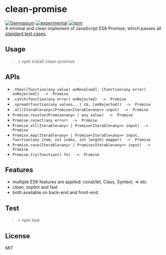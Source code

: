 # clean-promise
[![Gemnasium](https://img.shields.io/gemnasium/mathiasbynens/he.svg?maxAge=2592000)](https://www.npmjs.com/package/clean-promise)
[![experimental](http://badges.github.io/stability-badges/dist/experimental.svg)](https://www.npmjs.com/package/clean-promise)
[![npm](https://img.shields.io/npm/l/express.svg?maxAge=2592000)](https://www.npmjs.com/package/clean-promise)     
A minimal and clean implement of JavaScript ES6 Promise, which passes all [standard test cases](https://github.com/promises-aplus/promises-tests).

## Usage
> \> npm install clean-promise        

## APIs
- ```.then([function(any value) onResolved], [function(any error) onRejected])  ->  Promise``` 
- ```.catch(function(any error) onRejected)  ->  Promise```
- ```.spread(function(any values...) cb, [onRejected])  ->  Promise```
- ```.all(Iterable<any>|Promise<Iterable<any>> input)  ->  Promise```
- ```Promise.resolve(Promise<any> | any value)  ->  Promise```
- ```Promise.reject(any error)  ->  Promise```
- ```Promise.all(Iterable<any> | Promise<Iterable<any>> input)  ->  Promise```
- ```Promise.map(Iterable<any> | Promise<Iterable<any>> input, function(any item, int index, int length) mapper)  ->  Promise```
- ```Promise.race(Iterable<any> | Promise<Iterable<any>> input)  ->  Promise```
- ```Promise.try(function() fn)  ->  Promise```

## Features
* multiple ES6 features are applied: const/let, Class, Symbol, => etc   
* clean, explict and fast
* both available on back-end and front-end

## Test
> \> npm test   

## License
MIT
